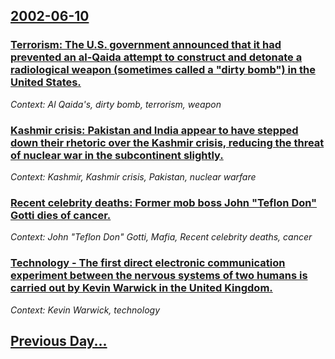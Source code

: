 ## [2002-06-10](/news/2002/06/10/index.md)

### [ Terrorism: The U.S. government announced that it had prevented an al-Qaida attempt to construct and detonate a radiological weapon (sometimes called a "dirty bomb") in the United States.](/news/2002/06/10/terrorism-the-u-s-government-announced-that-it-had-prevented-an-al-qaida-attempt-to-construct-and-detonate-a-radiological-weapon-sometim.md)
_Context: Al Qaida's, dirty bomb, terrorism, weapon_

### [ Kashmir crisis: Pakistan and India appear to have stepped down their rhetoric over the Kashmir crisis, reducing the threat of nuclear war in the subcontinent slightly.](/news/2002/06/10/kashmir-crisis-pakistan-and-india-appear-to-have-stepped-down-their-rhetoric-over-the-kashmir-crisis-reducing-the-threat-of-nuclear-war-i.md)
_Context: Kashmir, Kashmir crisis, Pakistan, nuclear warfare_

### [ Recent celebrity deaths: Former mob boss John "Teflon Don" Gotti dies of cancer.](/news/2002/06/10/recent-celebrity-deaths-former-mob-boss-john-teflon-don-gotti-dies-of-cancer.md)
_Context: John "Teflon Don" Gotti, Mafia, Recent celebrity deaths, cancer_

### [ Technology - The first direct electronic communication experiment between the nervous systems of two humans is carried out by Kevin Warwick in the United Kingdom.](/news/2002/06/10/technology-the-first-direct-electronic-communication-experiment-between-the-nervous-systems-of-two-humans-is-carried-out-by-kevin-warwick.md)
_Context: Kevin Warwick, technology_

## [Previous Day...](/news/2002/06/9/index.md)

